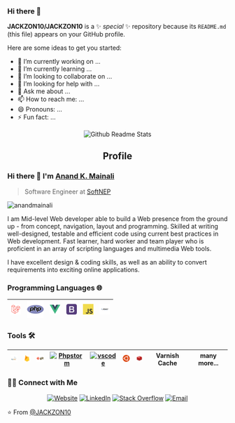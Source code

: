 ### Hi there 👋


**JACKZON10/JACKZON10** is a ✨ _special_ ✨ repository because its `README.md` (this file) appears on your GitHub profile.

Here are some ideas to get you started:

- 🔭 I’m currently working on ...
- 🌱 I’m currently learning ... 
- 👯 I’m looking to collaborate on ...
- 🤔 I’m looking for help with ...
- 💬 Ask me about ...
- 📫 How to reach me: ...
- 😄 Pronouns: ...
- ⚡ Fun fact: ...

<p align="center">
 <img width="100px" src="https://res.cloudinary.com/anuraghazra/image/upload/v1594908242/logo_ccswme.svg" align="center" alt="Github Readme Stats" />
 <h2 align="center">Profile</h2>
</p>

### Hi there 👋 I'm [Anand K. Mainali](https://anandmainali.com.np)
> Software Engineer at [SoftNEP](https://softnep.com)


<img src="https://komarev.com/ghpvc/?username=anandmainali" alt="anandmainali" />

<div>
 <p>
I am Mid-level Web developer able to build a Web presence from the ground up - from concept, navigation, layout and programming. Skilled at writing well-designed, testable and efficient code using current best practices in Web development. Fast learner, hard worker and team player who is proficient in an array of scripting languages and multimedia Web tools.

I have excellent design & coding skills, as well as an ability to convert requirements into exciting online applications.
</p>
</div>

### Programming Languages 🌐

| [<img src="https://raw.githubusercontent.com/github/explore/80688e429a7d4ef2fca1e82350fe8e3517d3494d/topics/laravel/laravel.png" alt="Laravel" width="24">](https://laravel.com/) | [<img src="https://raw.githubusercontent.com/github/explore/80688e429a7d4ef2fca1e82350fe8e3517d3494d/topics/php/php.png" alt="php" width="38">](https://php.net/)  | [<img src="https://raw.githubusercontent.com/github/explore/80688e429a7d4ef2fca1e82350fe8e3517d3494d/topics/vue/vue.png" alt="Vue" width="24">](https://vuejs.org/)  |  [<img src="https://raw.githubusercontent.com/github/explore/80688e429a7d4ef2fca1e82350fe8e3517d3494d/topics/bootstrap/bootstrap.png" alt="Bootstrap" width="24">](https://getbootstrap.com/) |  [<img src="https://raw.githubusercontent.com/github/explore/80688e429a7d4ef2fca1e82350fe8e3517d3494d/topics/javascript/javascript.png" alt="jQuery" width="24">](https://jquery.com/) | [<img src="https://raw.githubusercontent.com/github/explore/80688e429a7d4ef2fca1e82350fe8e3517d3494d/topics/jquery/jquery.png" alt="jQuery" width="24">](https://jquery.com/)
|---|---|---|---|---|---|
 
### Tools 🛠️

| [<img src="https://raw.githubusercontent.com/github/explore/80688e429a7d4ef2fca1e82350fe8e3517d3494d/topics/mysql/mysql.png" alt="mysql" width="24">](https://www.mysql.com/) |  [<img src="https://raw.githubusercontent.com/github/explore/80688e429a7d4ef2fca1e82350fe8e3517d3494d/topics/firebase/firebase.png" alt="firebase" width="24">](https://firebase.google.com/) | [<img src="https://raw.githubusercontent.com/github/explore/80688e429a7d4ef2fca1e82350fe8e3517d3494d/topics/git/git.png" alt="Git" width="24">](https://git-scm.com/) |  [<img src="https://logonoid.com/images/phpstorm-logo.png" alt="Phpstorm" width="24">](https://www.jetbrains.com/phpstorm/) | [<img src="https://upload.wikimedia.org/wikipedia/commons/thumb/2/2d/Visual_Studio_Code_1.18_icon.svg/1200px-Visual_Studio_Code_1.18_icon.svg.png" alt="vscode" width="24">](https://code.visualstudio.com/) | [<img src="https://raw.githubusercontent.com/github/explore/80688e429a7d4ef2fca1e82350fe8e3517d3494d/topics/ubuntu/ubuntu.png" alt="Ubuntu" width="24">](https://ubuntu.com/)  |  [<img src="https://raw.githubusercontent.com/github/explore/80688e429a7d4ef2fca1e82350fe8e3517d3494d/topics/redis/redis.png" alt="Redis" width="24">](https://redis.io/) | Varnish Cache | many more...
|---|---|---|---|---|---|---|---|---|


<h3> 🤝🏻 Connect with Me </h3>

<p align="center">
<a href="https://www.anandmainali.com.np" target="_blank"><img alt="Website" src="https://img.shields.io/badge/Website-www.anandmainali.com.np-blue?style=flat&logo=google-chrome"></a>
<a href="https://www.linkedin.com/in/anandmainali/" target="_blank"><img alt="LinkedIn" src="https://img.shields.io/badge/LinkedIn-@anandmainali-blue?style=flat&logo=linkedin"></a>
<a href="https://stackoverflow.com/users/8519896/anand-mainali?tab=profile" target="_blank"><img alt="Stack Overflow" src="https://img.shields.io/badge/Stackoverflow-Anand%20Mainali-blue?style=flat&logo=stackoverflow"></a>
<a href="mailto:anandmainali5@gmail.com"><img alt="Email" src="https://img.shields.io/badge/Email-anandmainali5@gmail.com-blue?style=flat&logo=gmail"></a>
</p>


⭐️ From [@JACKZON10](https://github.com/JACKZON10)
